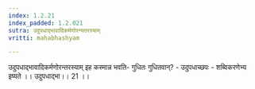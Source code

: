 ```yaml
---
index: 1.2.21
index_padded: 1.2.021
sutra: उदुपधाद्भावादिकर्मणोरन्यतरस्याम्
vritti: mahabhashyam

---
```

 उदुपधाद्भावादिकर्मणोरन्तरस्याम् इह कस्मान्न भवति- गुधितः गुधितवान्? - उदुपधाच्छपः - शब्विकरणेभ्य इष्यते ।। उदुपधाद्भा।। 21 ।। 